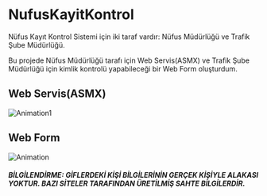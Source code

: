 # NufusKayitKontrol

Nüfus Kayıt Kontrol Sistemi için iki taraf vardır: Nüfus Müdürlüğü ve Trafik Şube Müdürlüğü.

Bu projede Nüfus Müdürlüğü tarafı için Web Servis(ASMX) ve Trafik Şube Müdürlüğü için kimlik kontrolü yapabileceği bir Web Form oluşturdum.

## Web Servis(ASMX)
![Animation1](https://user-images.githubusercontent.com/83670222/180650922-749d4c41-bb6c-442a-b5cc-796438022722.gif)


## Web Form
![Animation](https://user-images.githubusercontent.com/83670222/180650923-b106f659-67bd-47d6-b28e-43dc3a1161db.gif)

##### BİLGİLENDİRME: GİFLERDEKİ KİŞİ BİLGİLERİNİN GERÇEK KİŞİYLE ALAKASI YOKTUR. BAZI SİTELER TARAFINDAN ÜRETİLMİŞ SAHTE BİLGİLERDİR.
